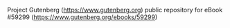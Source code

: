 Project Gutenberg (https://www.gutenberg.org) public repository for
eBook #59299 (https://www.gutenberg.org/ebooks/59299)
